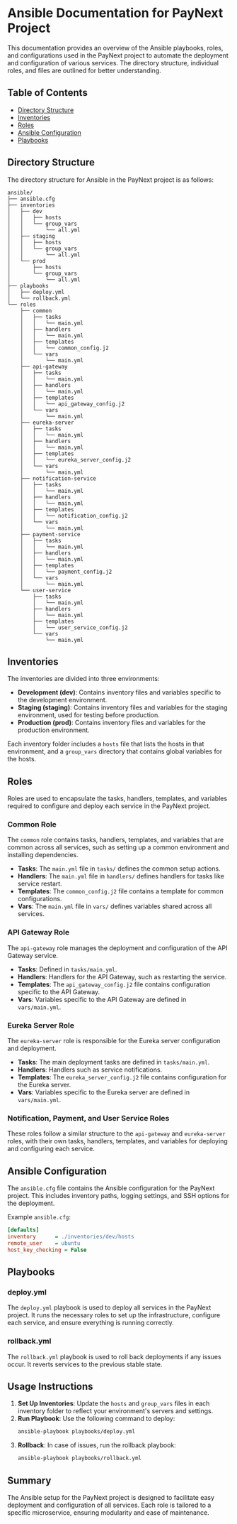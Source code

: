 # Ansible Documentation for PayNext Project

This documentation provides an overview of the Ansible playbooks, roles, and configurations used in the PayNext project to automate the deployment and configuration of various services. The directory structure, individual roles, and files are outlined for better understanding.

## Table of Contents
- [Directory Structure](#directory-structure)
- [Inventories](#inventories)
- [Roles](#roles)
- [Ansible Configuration](#ansible-configuration)
- [Playbooks](#playbooks)

## Directory Structure
The directory structure for Ansible in the PayNext project is as follows:

```
ansible/
├── ansible.cfg
├── inventories
│   ├── dev
│   │   ├── hosts
│   │   └── group_vars
│   │       └── all.yml
│   ├── staging
│   │   ├── hosts
│   │   └── group_vars
│   │       └── all.yml
│   └── prod
│       ├── hosts
│       └── group_vars
│           └── all.yml
├── playbooks
│   ├── deploy.yml
│   └── rollback.yml
└── roles
    ├── common
    │   ├── tasks
    │   │   └── main.yml
    │   ├── handlers
    │   │   └── main.yml
    │   ├── templates
    │   │   └── common_config.j2
    │   └── vars
    │       └── main.yml
    ├── api-gateway
    │   ├── tasks
    │   │   └── main.yml
    │   ├── handlers
    │   │   └── main.yml
    │   ├── templates
    │   │   └── api_gateway_config.j2
    │   └── vars
    │       └── main.yml
    ├── eureka-server
    │   ├── tasks
    │   │   └── main.yml
    │   ├── handlers
    │   │   └── main.yml
    │   ├── templates
    │   │   └── eureka_server_config.j2
    │   └── vars
    │       └── main.yml
    ├── notification-service
    │   ├── tasks
    │   │   └── main.yml
    │   ├── handlers
    │   │   └── main.yml
    │   ├── templates
    │   │   └── notification_config.j2
    │   └── vars
    │       └── main.yml
    ├── payment-service
    │   ├── tasks
    │   │   └── main.yml
    │   ├── handlers
    │   │   └── main.yml
    │   ├── templates
    │   │   └── payment_config.j2
    │   └── vars
    │       └── main.yml
    └── user-service
        ├── tasks
        │   └── main.yml
        ├── handlers
        │   └── main.yml
        ├── templates
        │   └── user_service_config.j2
        └── vars
            └── main.yml
```

## Inventories
The inventories are divided into three environments:

- **Development (dev)**: Contains inventory files and variables specific to the development environment.
- **Staging (staging)**: Contains inventory files and variables for the staging environment, used for testing before production.
- **Production (prod)**: Contains inventory files and variables for the production environment.

Each inventory folder includes a `hosts` file that lists the hosts in that environment, and a `group_vars` directory that contains global variables for the hosts.

## Roles
Roles are used to encapsulate the tasks, handlers, templates, and variables required to configure and deploy each service in the PayNext project.

### Common Role
The `common` role contains tasks, handlers, templates, and variables that are common across all services, such as setting up a common environment and installing dependencies.

- **Tasks**: The `main.yml` file in `tasks/` defines the common setup actions.
- **Handlers**: The `main.yml` file in `handlers/` defines handlers for tasks like service restart.
- **Templates**: The `common_config.j2` file contains a template for common configurations.
- **Vars**: The `main.yml` file in `vars/` defines variables shared across all services.

### API Gateway Role
The `api-gateway` role manages the deployment and configuration of the API Gateway service.

- **Tasks**: Defined in `tasks/main.yml`.
- **Handlers**: Handlers for the API Gateway, such as restarting the service.
- **Templates**: The `api_gateway_config.j2` file contains configuration specific to the API Gateway.
- **Vars**: Variables specific to the API Gateway are defined in `vars/main.yml`.

### Eureka Server Role
The `eureka-server` role is responsible for the Eureka server configuration and deployment.

- **Tasks**: The main deployment tasks are defined in `tasks/main.yml`.
- **Handlers**: Handlers such as service notifications.
- **Templates**: The `eureka_server_config.j2` file contains configuration for the Eureka server.
- **Vars**: Variables specific to the Eureka server are defined in `vars/main.yml`.

### Notification, Payment, and User Service Roles
These roles follow a similar structure to the `api-gateway` and `eureka-server` roles, with their own tasks, handlers, templates, and variables for deploying and configuring each service.

## Ansible Configuration
The `ansible.cfg` file contains the Ansible configuration for the PayNext project. This includes inventory paths, logging settings, and SSH options for the deployment.

Example `ansible.cfg`:
```ini
[defaults]
inventory      = ./inventories/dev/hosts
remote_user    = ubuntu
host_key_checking = False
```

## Playbooks
### deploy.yml
The `deploy.yml` playbook is used to deploy all services in the PayNext project. It runs the necessary roles to set up the infrastructure, configure each service, and ensure everything is running correctly.

### rollback.yml
The `rollback.yml` playbook is used to roll back deployments if any issues occur. It reverts services to the previous stable state.

## Usage Instructions
1. **Set Up Inventories**: Update the `hosts` and `group_vars` files in each inventory folder to reflect your environment's servers and settings.
2. **Run Playbook**: Use the following command to deploy:
   ```bash
   ansible-playbook playbooks/deploy.yml
   ```
3. **Rollback**: In case of issues, run the rollback playbook:
   ```bash
   ansible-playbook playbooks/rollback.yml
   ```

## Summary
The Ansible setup for the PayNext project is designed to facilitate easy deployment and configuration of all services. Each role is tailored to a specific microservice, ensuring modularity and ease of maintenance.

